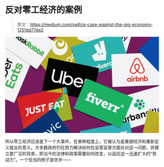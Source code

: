 # 反对零工经济的案例

> 原文：<https://medium.com/swlh/a-case-against-the-gig-economy-1251dd77de2>

![](img/23f4b9b3a2d15b1727cf608d6d8dd17b.png)

所以零工经济应该是下一个大事件。在某种程度上，它被认为是重塑经济和重新定义就业的意义。大多数政府仍在努力解决如何在监管监督方面应对这一问题，并建立更广泛的背景，即当今的法律和政策需要如何改变，以适应这一迅速扩大的“劳动力”。一个恰当的例子是优步——